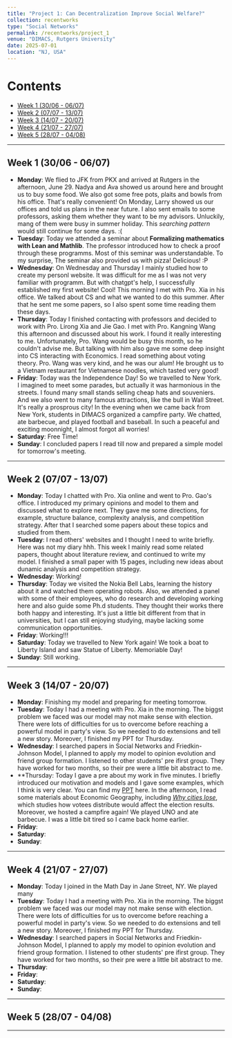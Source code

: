 ```yaml
---
title: "Project 1: Can Decentralization Improve Social Welfare?"
collection: recentworks
type: "Social Networks"
permalink: /recentworks/project_1
venue: "DIMACS, Rutgers University"
date: 2025-07-01
location: "NJ, USA"
---
```


<!--
This is a description of a teaching experience. You can use markdown like any other post.
-->

# Contents

- [Week 1 (30/06 - 06/07)](#week-1-3006---0607)
- [Week 2 (07/07 - 13/07)](#week-2-0707---1307)
- [Week 3 (14/07 - 20/07)](#week-3-1407---2007)
- [Week 4 (21/07 - 27/07)](#week-4-2107---2707)
- [Week 5 (28/07 - 04/08)](#week-5-2807---0408)

---

## Week 1 (30/06 - 06/07)

- **Monday**: We flied to JFK from PKX and arrived at Rutgers in the afternoon, June 29. Nadya and Ava showed us around here and brought us to buy some food. We also got some free pots, plaits and bowls from his office. That's really convenient! On Monday, Larry showed us our offices and told us plans in the near future. I also sent emails to some professors, asking them whether they want to be my advisors. Unluckily, mang of them were busy in summer holiday. This *searching pattern* would still continue for some days. :(  
- **Tuesday**: Today we attended a seminar about **Formalizing mathematics with Lean and Mathlib**. The professor introduced how to check a proof through these programms. Most of this seminar was understandable. To my surprise, The seminar also provided us with pizza! Delicious! :P  
- **Wednesday**: On Wednesday and Thursday I mainly studied how to create my personl website. It was difficult for me as I was not very familiar with programm. But with chatgpt's help, I successfully established my first website! Cool! This morning I met with Pro. Xia in his office. We talked about CS and what we wanted to do this summer. After that he sent me some papers, so I also spent some time reading them these days.
- **Thursday**: Today I finished contacting with professors and decided to work with Pro. Lirong Xia and Jie Gao. I met with Pro. Kangning Wang this afternoon and discussed about his work. I found it really interesting to me. Unfortunately, Pro. Wang would be busy this month, so he couldn't advise me. But talking with him also gave me some deep insight into CS interacting with Economics. I read something about voting theory. Pro. Wang was very kind, and he was our alum! He brought us to a Vietnam restaurant for Vietnamese noodles, which tasted very good!  
- **Friday**: Today was the Independence Day! So we travelled to New York. I imagined to meet some parades, but actually it was harmonious in the streets. I found many small stands selling cheap hats and souveniers. And we also went to many famous attractions, like the bull in Wall Street. It's really a prosprous city! In the evening when we came back from New York, students in DIMACS organized a campfire party. We chatted, ate barbecue, and played football and baseball. In such a peaceful and exciting moonnight, I almost forgot all worries! 
- **Saturday**: Free Time!
- **Sunday**: I concluded papers I read till now and prepared a simple model for tomorrow's meeting.

---

## Week 2 (07/07 - 13/07)

- **Monday**: Today I chatted with Pro. Xia online and went to Pro. Gao's office. I introduced my primary opinions and model to them and discussed what to explore next. They gave me some directions, for example, structure balance, complexity analysis, and competition strategy. After that I searched some papers about these topics and studied from them.
- **Tuesday**: I read others' websites and I thought I need to write briefly. Here was not my diary hhh. This week I mainly read some related papers, thought about literature review, and continued to write my model. I finished a small paper with 15 pages, including new ideas about dunamic analysis and competition strategy.
- **Wednesday**: Working!
- **Thursday**: Today we visited the Nokia Bell Labs, learning the history about it and watched them operating robots. Also, we attended a panel with some of their employees, who do research and developing working here and also guide some Ph.d students. They thought their works there both happy and interesting. It's just a little bit different from that in universities, but I can still enjoying studying, maybe lacking some communication opportunities.
- **Friday**: Working!!!
- **Saturday**: Today we travelled to New York again! We took a boat to Liberty Island and saw Statue of Liberty. Memoriable Day! 
- **Sunday**: Still working.

---

## Week 3 (14/07 - 20/07)

- **Monday**: Finishing my model and preparing for meeting tomorrow.
- **Tuesday**: Today I had a meeting with Pro. Xia in the morning. The biggst problem we faced was our model may not make sense with election. There were lots of difficulties for us to overcome before reaching a powerful model in party's view. So we needed to do extensions and tell a new story. Moreover, I finished my PPT for Thursday.
- **Wednesday**: I searched papers in Social Networks and Friedkin-Johnson Model, I planned to apply my model to opinion evolution and friend group formation. I listened to other students' pre ifirst group. They have worked for two months, so their pre were a little bit abstract to me. 
- **Thursday: Today I gave a pre about my work in five minutes. I briefly introduced our motivation and models and I gave some examples, which I think is very clear. You can find my [PPT](/assets/recentworks/project1_ppt_0717_v1.pdf) here. In the afternoon, I read some materials about Economic Geography, including [*Why cities lose*](https://www.jonathanrodden.com/why-cities-lose), which studies how votees distribute would affect the election results. Moreover, we hosted a campfire again! We played UNO and ate barbecue. I was a little bit tired so I came back home earlier.
- **Friday**:  
- **Saturday**:  
- **Sunday**:  

---

## Week 4 (21/07 - 27/07)

- **Monday**: Today I joined in the Math Day in Jane Street, NY. We played many 
- **Tuesday**: Today I had a meeting with Pro. Xia in the morning. The biggst problem we faced was our model may not make sense with election. There were lots of difficulties for us to overcome before reaching a powerful model in party's view. So we needed to do extensions and tell a new story. Moreover, I finished my PPT for Thursday.
- **Wednesday**: I searched papers in Social Networks and Friedkin-Johnson Model, I planned to apply my model to opinion evolution and friend group formation. I listened to other students' pre ifirst group. They have worked for two months, so their pre were a little bit abstract to me. 
- **Thursday**: 
- **Friday**:  
- **Saturday**:  
- **Sunday**:

---

## Week 5 (28/07 - 04/08)

---
